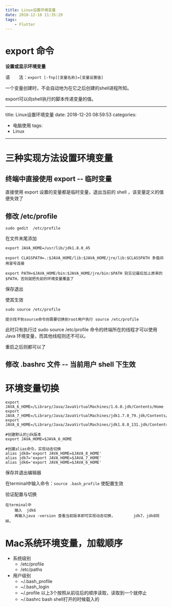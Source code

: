 ```yaml
---
title: Linux设置环境变量
date: 2018-12-16 11:35:29
tags:
	- Flutter
---
```


# export 命令

**设置或显示环境变量**

语　　法：`export [-fnp][变量名称]=[变量设置值]`

 一个变量创建时，不会自动地为在它之后创建的shell进程所知。
 
 export可以向shell执行的脚本传递变量的值。
 

---
title: Linux设置环境变量
date: 2018-12-20 08:59:53
categories:
  - 电脑使用
tags:
  - Linux
---
# 三种实现方法设置环境变量

## 终端中直接使用 export -- 临时变量

直接使用 export 设置的变量都是临时变量，退出当前的 shell ，该变量定义的值便失效了

## 修改 /etc/profile

	sudo gedit  /etc/profile

在文件末尾添加

	export JAVA_HOME=/usr/lib/jdk1.8.0_45
	
	export CLASSPATH=.:$JAVA_HOME/lib:$JAVA_HOME/jre/lib:$CLASSPATH 多值间用冒号连接
	
	export PATH=$JAVA_HOME/bin:$JAVA_HOME/jre/bin:$PATH 别忘记最后加上原来的$PATH，否则就把先前的环境变量覆盖了

保存退出

使其生效

	sudo source /etc/profile 

	提示找不到source命令则需要切换到root用户执行 source /etc/profile

此时只有执行过 sudo source /etc/profile 命令的终端所在的线程才可以使用 Java 环境变量，而其他线程则还不可以。

重启之后则都可以了

## 修改 .bashrc 文件 -- 当前用户 shell 下生效
# 环境变量切换

	export JAVA_6_HOME=/Library/Java/JavaVirtualMachines/1.6.0.jdk/Contents/Home
	export JAVA_7_HOME=/Library/Java/JavaVirtualMachines/jdk1.7.0_79.jdk/Contents/Home
	export JAVA_8_HOME=/Library/Java/JavaVirtualMachines/jdk1.8.0_131.jdk/Contents/Home

	#创建默认的jdk版本
	export JAVA_HOME=$JAVA_6_HOME

	#创建alias命令，实现动态切换
	alias jdk8='export JAVA_HOME=$JAVA_8_HOME'
	alias jdk7='export JAVA_HOME=$JAVA_7_HOME'
	alias jdk6='export JAVA_HOME=$JAVA_6_HOME'

保存并退出编辑器

在terminal中输入命令：`source .bash_profile` 使配置生效

验证配置与切换

	在terminal中 
		输入  jdk6
		再输入java -version 查看当前版本即可实现动态切换，		jdk7，jdk8同样。
		
# Mac系统环境变量，加载顺序

* 系统级别
	* /etc/profile
	* /etc/paths 
* 用户级别
	* ~/.bash_profile 
	* ~/.bash_login 
	* ~/.profile 以上3个按照从前往后的顺序读取，读取到一个就停止
	* ~/.bashrc bash shell打开的时候载入的